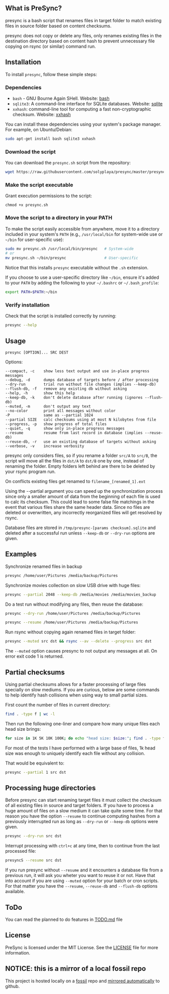 ## What is PreSync?

presync is a bash script that renames files in target folder to match existing files in source folder based on content checksums.

presync does not copy or delete any files, only renames existing files in the destination directory based on content hash to prevent unnecessary file copying on rsync (or similar) command run.

## Installation

To install `presync`, follow these simple steps:

### Dependencies

- `bash` - GNU Bourne Again SHell. Website: [bash](https://www.gnu.org/software/bash/)
- `sqlite3`: A command-line interface for SQLite databases. Website: [sqlite](https://sqlite.org/)
- `xxhash`: command-line tool for computing a fast non-cryptographic checksum. Website: [xxhash](https://github.com/Cyan4973/xxHash)

You can install these dependencies using your system's package manager. For example, on Ubuntu/Debian:

```bash
sudo apt-get install bash sqlite3 xxhash
```

### Download the script

   You can download the `presync.sh` script from the repository:

```bash
wget https://raw.githubusercontent.com/solyplaya/presync/master/presync.sh
```

### Make the script executable

Grant execution permissions to the script:

`chmod +x presync.sh`

### Move the script to a directory in your PATH

To make the script easily accessible from anywhere, move it to a directory included in your system's `PATH` (e.g., `/usr/local/bin` for system-wide use or `~/bin` for user-specific use):

```bash
sudo mv presync.sh /usr/local/bin/presync   # System-wide
# or
mv presync.sh ~/bin/presync                 # User-specific
```

Notice that this installs `presync` executable without the `.sh` extension.

If you choose to use a user-specific directory like `~/bin`, ensure it's added to your `PATH` by adding the following to your `~/.bashrc` or `~/.bash_profile`:

```bash
export PATH=$PATH:~/bin
```

### Verify installation

Check that the script is installed correctly by running:

```bash
presync --help
```

## Usage

```
presync [OPTION]... SRC DEST
```

Options:

    --compact, -c    show less text output and use in-place progress messages
    --debug, -d      dumps database of targets before / after processing
    --dry-run        trial run without file changes (implies --keep-db)
    --flush-db, -f   remove any existing db without asking
    --help, -h       show this help
    --keep-db, -k    don't delete database after running (ignores --flush-db)
    --muted, -m      don't output any text
    --no-color       print all messages without color
    -P               same as --partial 1024
    --partial SIZE   calc checksums using at most N kilobytes from file
    --progress, -p   show progress of total files
    --quiet, -q      show only in-place progress messages
    --resume         resume from last record in database (implies --reuse-db)
    --reuse-db, -r   use an existing database of targets without asking
    --verbose, -v    increase verbosity

presync only considers files, so if you rename a folder `src/A` to `src/B`, the script will move all the files in `dst/A` to `dst/B` one by one, instead of renaming the folder. Empty folders left behind are there to be deleted by your rsync program run.

On conflicts existing files get renamed to `filename_[renamed_1].ext`

Using the --partial argument you can speed up the synchronization process since only a smaller amount of data from the beginning of each file is used to calc its checksum. This could lead to some false file matchings in the event that various files share the same header data. Since no files are deleted or overwritten, any incorrectly reorganized files will get resolved by rsync.

Database files are stored in `/tmp/presync-[params checksum].sqlite` and deleted after a successful run unless `--keep-db` or `--dry-run` options are given.

## Examples

Synchronize renamed files in backup

```bash
presync /home/user/Pictures /media/backup/Pictures
```

Synchronize movies collection on slow USB drive with huge files:

```bash
presync --partial 2048 --keep-db /media/movies /media/movies_backup
```

Do a test run without modifying any files, then reuse the database:

```bash
presync --dry-run /home/user/Pictures /media/backup/Pictures

presync --resume /home/user/Pictures /media/backup/Pictures
```

Run rsync without copying again renamed files in target folder:

```bash
presync --muted src dst && rsync --av --delete --progress src dst
```

The `--muted` option causes presync to not output any messages at all. On error exit code 1 is returned.

## Partial checksums

Using partial checksums allows for a faster processing of large files specially on slow mediums. If you are curious, below are some commands to help identify hash collisions when using way to small partial sizes.

First count the number of files in current directory:
```bash
find . -type f | wc -l
```

Then run the following one-liner and compare how many unique files each head size brings:
```bash
for size in 1K 5K 10K 100K; do echo "head size: $size:"; find . -type f -exec sh -c 'head -c '"$size"' "$1" | xxh128sum' _ {} \; | sort -u | wc -l; done
```

For most of the tests I have performed with a large base of files, 1k head size was enough to uniquely identify each file without any collision.

That would be equivalent to:

```bash
presync --partial 1 src dst
```

## Processing huge directories

Before presync can start renaming target files it must collect the checksum of all existing files in source and target folders. If you have to process a huge amount of files on a slow medium it can take quite some time. For that reason you have the option `--resume` to continue computing hashes from a previously interrupted run as long as `--dry-run` or `--keep-db` options were given.

```bash
presync --dry-run src dst
```

Interrupt processing with `ctrl+c` at any time, then to continue from the last processed file:

```bash
presyncS --resume src dst
```

If you run presync without `--resume` and it encounters a database file from a previous run, it will ask you wheter you want to reuse it or not. Have that into account if you are using `--muted` option for your batch or cron scripts. For that matter you have the `--resume`, `--reuse-db` and `--flush-db` options available.

## ToDo

You can read the planned to do features in [TODO.md](TODO.md) file

## License

PreSync is licensed under the MIT License. See the [LICENSE](LICENSE) file for more information.

## NOTICE: this is a mirror of a local fossil repo

This project is hosted locally on a [fossil](https://fossil-scm.org/) repo and [mirrored automatically](https://www.fossil-scm.org/home/doc/trunk/www/mirrortogithub.md) to github.
